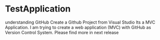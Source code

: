 # TestApplication
understanding GitHub
Create a Github Project from Visual Studio
Its a MVC Application.
I am trying to create a web application (MVC) with GitHub as Version Control System.
Please find more in next release
